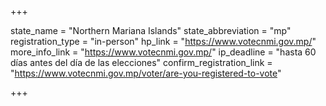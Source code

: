 +++

state_name = "Northern Mariana Islands"
state_abbreviation = "mp"
registration_type = "in-person"
hp_link = "https://www.votecnmi.gov.mp/"
more_info_link = "https://www.votecnmi.gov.mp/"
ip_deadline = "hasta 60 días antes del día de las elecciones"
confirm_registration_link = "https://www.votecnmi.gov.mp/voter/are-you-registered-to-vote"

+++